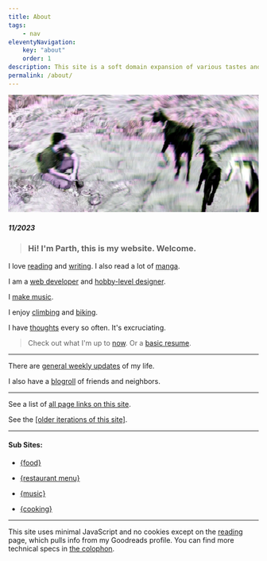 ```yaml
---
title: About
tags:
    - nav
eleventyNavigation:
    key: "about"
    order: 1
description: This site is a soft domain expansion of various tastes and senses. An ongoing experiment. A garden of sorts.
permalink: /about/
---
```


<div class="activity-module mb-sm max-content-width">
    <img src="/assets/img/babygoat.webp" class="face" alt="Parth in real life" />
    <title>Parth</title>
    <h5 class="mt-xs">11/2023</h5>
</div>

<blockquote class="blockquote-lilac"><h3>Hi! I'm Parth, this is my website. Welcome.</h3></blockquote> 

<p></p>

I love [reading](/reading) and [writing](/writing). I also read a lot of [manga](/manga).

I am a [web developer](/code) and [hobby-level designer](/design).

I [make music](/music).

I enjoy [climbing](/climbing) and [biking](/biking).

I have [thoughts](/thoughts) every so often. It's excruciating.

> Check out what I'm up to [now](/now). Or a [basic resume](/resume).

---

There are [general weekly updates](/weeknotes) of my life.

I also have a [blogroll](/blogroll) of friends and neighbors.

---

See a list of [all page links on this site](/linklist).

See the [[older iterations of this site]](/sitearchive).

---

#### Sub Sites:

- [{food}](https://food.parth.ninja)

- [{restaurant menu}](https://rasoi.parth.ninja)

- [{music}](https://music.parth.ninja)

- [{cooking}](https://cooks.parth.ninja/)

---

This site uses minimal JavaScript and no cookies except on the [reading](/reading) page, which pulls info from my Goodreads profile. You can find more technical specs in [the colophon](/colophon).

